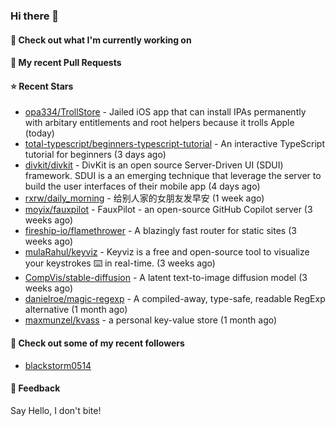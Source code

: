 ### Hi there 👋

#### 👷 Check out what I'm currently working on

#### 🔨 My recent Pull Requests


#### ⭐ Recent Stars

- [opa334/TrollStore](https://github.com/opa334/TrollStore) - Jailed iOS app that can install IPAs permanently with arbitary entitlements and root helpers because it trolls Apple (today)
- [total-typescript/beginners-typescript-tutorial](https://github.com/total-typescript/beginners-typescript-tutorial) - An interactive TypeScript tutorial for beginners (3 days ago)
- [divkit/divkit](https://github.com/divkit/divkit) - DivKit is an open source Server-Driven UI (SDUI) framework. SDUI is a an emerging technique that leverage the server to build the user interfaces of their mobile app (4 days ago)
- [rxrw/daily_morning](https://github.com/rxrw/daily_morning) - 给别人家的女朋友发早安 (1 week ago)
- [moyix/fauxpilot](https://github.com/moyix/fauxpilot) - FauxPilot - an open-source GitHub Copilot server (3 weeks ago)
- [fireship-io/flamethrower](https://github.com/fireship-io/flamethrower) - A blazingly fast router for static sites (3 weeks ago)
- [mulaRahul/keyviz](https://github.com/mulaRahul/keyviz) - Keyviz is a free and open-source tool to visualize your keystrokes ⌨️ in real-time. (3 weeks ago)
- [CompVis/stable-diffusion](https://github.com/CompVis/stable-diffusion) - A latent text-to-image diffusion model (3 weeks ago)
- [danielroe/magic-regexp](https://github.com/danielroe/magic-regexp) - A compiled-away, type-safe, readable RegExp alternative (1 month ago)
- [maxmunzel/kvass](https://github.com/maxmunzel/kvass) - a personal key-value store (1 month ago)

#### 👯 Check out some of my recent followers

- [blackstorm0514](https://github.com/blackstorm0514)

#### 💬 Feedback

Say Hello, I don't bite!